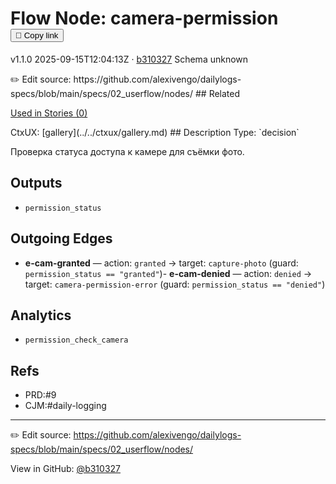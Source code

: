 
# Flow Node: camera-permission <button class="copy-link" aria-label="Copy page link" onclick="window.spechubCopyLink && window.spechubCopyLink()">🔗 Copy link</button>

<p class="badges">
  <span class="badge version">v1.1.0</span>
  <span class="badge build">2025-09-15T12:04:13Z · <a href="https://github.com/alexivengo/dailylogs-specs/commits/main" target="_blank" rel="noopener" class="sha">b310327</a></span>
  <span class="badge schema unknown">Schema unknown</span>
</p>
✏️ Edit source: https://github.com/alexivengo/dailylogs-specs/blob/main/specs/02_userflow/nodes/
## Related
<p>
  <span class="chip">
    <a href="../stories/index.md#?flow=camera-permission">Used in Stories (0)</a>
  </span>
</p>
CtxUX:
<span class="chip">[gallery](../../ctxux/gallery.md)</span>
## Description
Type: `decision`

Проверка статуса доступа к камере для съёмки фото.


## Outputs
- `permission_status`

## Outgoing Edges
- **e-cam-granted** — action: `granted` → target: `capture-photo` (guard: `permission_status == "granted"`)- **e-cam-denied** — action: `denied` → target: `camera-permission-error` (guard: `permission_status == "denied"`)

## Analytics
- `permission_check_camera`

## Refs
- PRD:#9
- CJM:#daily-logging

---
✏️ Edit source: https://github.com/alexivengo/dailylogs-specs/blob/main/specs/02_userflow/nodes/

<p class="page-meta">
  View in GitHub: <a href="https://github.com/alexivengo/dailylogs-specs/commit/b310327" target="_blank" rel="noopener">@b310327</a></p>